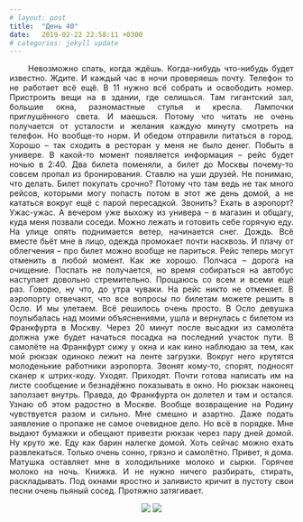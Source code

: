 ```yaml
---
# layout: post
title:  "День 40"
date:   2019-02-22 22:58:11 +0300
# categories: jekyll update
---
```


<div style="text-align: justify">
&nbsp;&nbsp;&nbsp;&nbsp;
Невозможно спать, когда ждёшь. Когда-нибудь что-нибудь будет известно. Ждите. И каждый час в ночи проверяешь почту. Телефон то не работает всё ещё. В 11 нужно всё собрать и освободить номер. Пристроить вещи на в здании, где селишься. Там гигантский зал, большие окна, разномастные стулья и кресла. Лампочки приглушённого света. И маешься. Потому что читать не очень получается от усталости и желания каждую минуту смотреть на телефон. Но вообще-то норм. И обедом отправили питаться в город. Хорошо – так сходить в ресторан у меня не было денег. Побыть в универе. В какой-то момент появляется информация – рейс будет ночью в 2:40. Два билета поменяли, а билет до Москвы почему-то совсем пропал из бронирования. Ставлю на уши друзей. Не понимаю, что делать. Билет покупать срочно? Потому что там ведь не так много рейсов, которыми могу попасть потом в этот же день домой, а не кататься вокруг ещё с парой пересадкой. Звонить? Ехать в аэропорт? Ужас-ужас. А вечером уже выхожу из универа – в магазин и общагу, куда меня позвали соседи. Можно лежать и готовить себе горячую еду. На улице опять поднимается ветер, начинается снег. Дождь. Всё вместе бьёт мне в лицо, одежда промокает почти насквозь. И плачу от облегчения – про билет можно вообще не париться. Рейс теперь могут отменить в любой момент. Как же хорошо. Полчаса – дорога на очищение. Поспать не получается, но время собираться на автобус наступает довольно стремительно. Прощаюсь со всем и всеми ещё раз. Говорю, ну что, до утра чуваки. На рейс никто не отменяет. В аэропорту отвечают, что все вопросы по билетам можете решить в Осло. И мы улетаем. Всё решилось очень просто. В Осло девушка поулыбалась над моими объяснениями, ушла и вернулась с билетом из Франкфурта в Москву. Через 20 минут после высадки из самолёта должна уже будет начаться посадка на последний участок пути. В самолёте на Франкфурт сижу у окна и как кино наблюдаю за тем, как мой рюкзак одиноко лежит на ленте загрузки. Вокруг него крутятся молоденькие работники аэропорта. Звонят кому-то, спорят, подносят сканер к штрих-коду. Уходят. Приходят. Почти готова написать им на листе сообщение и безнадёжно показывать в окно. Но рюкзак наконец заползает внутрь. Правда, до Франкфурта он долетел и там и остался. Узнаю об этом радостно в Москве. Вообще возвращение на Родину чувствуется разом и сильно. Мне смешно и азартно. Даже подать заявление о пропаже не самое очевидное дело. Но всё в порядке. Мне выдают бумажки и обещают привезти рюкзак через пару дней домой. Ну круто же. Еду как барин налегке домой. Хоть сейчас можно ехать развлекаться. Только очень сонно, грязно и самолётно. Привет, я дома. Матушка оставляет мне в холодильнике молоко и сырки. Горячее молоко на ночь. Книжка. И не нужно ничего разбирать, стирать, раскладывать. Под окнами яростно и заливисто кричит в пустоту свои песни очень пьяный сосед. Протяжно затягивает.
</div>

<p align="center">
    <img src="{{site.baseurl}}/assets/images/214.png" />
    <img src="{{site.baseurl}}/assets/images/215.png" />
</p>


